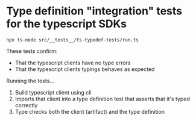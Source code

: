 # Type definition "integration" tests for the typescript SDKs

```
npx ts-node src/__tests__/ts-typedef-tests/run.ts
```
These tests confirm:
- That the typescript clients have no type errors
- That the typescript clients typings behaves as expected

Running the tests...
1. Build typescript client using cli
2. Imports that client into a type definition test that asserts that it's typed correctly
3. Type checks both the client (artifact) and the type definition 

